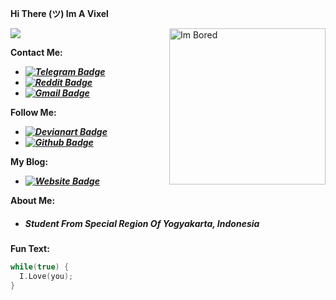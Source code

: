 ****Hi There (ツ) Im A Vixel****

<img src="https://contrib.rocks/image?repo=vcyzteen/vcyzteen" />

<img align="right" alt="Im Bored" height=250 src="https://github.com/vcyzteen/vcyzteen/blob/main/1620364799088.png" />

**Contact Me:**
* ***[![Telegram Badge](https://img.shields.io/badge/Chat%20on-Telegram-white.svg)](https://t.me/iocode)***
* ***[![Reddit Badge](https://img.shields.io/badge/Chat%20on-Reddit-white.svg)](https://www.reddit.com/user/vcyzteen/)***
* ***[![Gmail Badge](https://img.shields.io/badge/Chat%20on-Gmail-white.svg)](vcyzscape@gmail.com)***

**Follow Me:**
* ***[![Devianart Badge](https://img.shields.io/badge/Follow%20Me%20On-Devianart-white.svg)](https://www.deviantart.com/iocode)***
* ***[![Github Badge](https://img.shields.io/badge/Follow%20Me%20On-Github-white.svg)](https://github.com/vcyzteen)***

**My Blog:**
* ***[![Website Badge](https://img.shields.io/badge/Catch%20Me%20On-MyBlog-white.svg)](https://baka-pena.me)***

**About Me:**
* *<h5><b>Student From Special Region Of Yogyakarta, Indonesia</b></h5>*

**Fun Text:**
```c
while(true) {
  I.Love(you);
}
```
